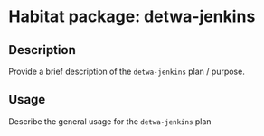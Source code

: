 # Habitat package: detwa-jenkins

## Description

Provide a brief description of the `detwa-jenkins` plan / purpose.

## Usage

Describe the general usage for the `detwa-jenkins` plan
